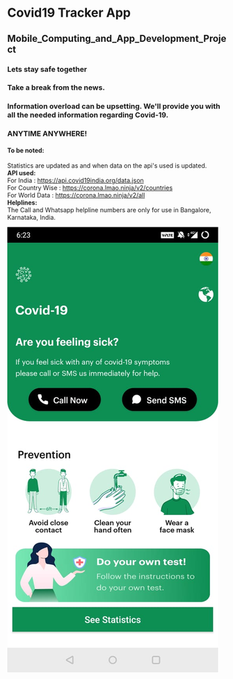 # Covid19 Tracker App
## Mobile_Computing_and_App_Development_Project

###  **Lets stay safe together**   

### Take a break from the news.  
### Information overload can be upsetting. We'll provide you with all the needed information regarding Covid-19.  
### ANYTIME ANYWHERE!  
  
#### To be noted:  
Statistics are updated as and when data on the api's used is updated.  
__API used:__  
For India : https://api.covid19india.org/data.json  
For Country Wise : https://corona.lmao.ninja/v2/countries  
For World Data : https://corona.lmao.ninja/v2/all  
__Helplines:__  
The Call and Whatsapp helpline numbers are only for use in Bangalore, Karnataka, India.  

![Main Screen](Screenshots/MainScreen.jpeg)

